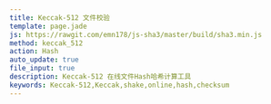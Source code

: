 ```yaml
---
title: Keccak-512 文件校验
template: page.jade
js: https://rawgit.com/emn178/js-sha3/master/build/sha3.min.js
method: keccak_512
action: Hash
auto_update: true
file_input: true
description: Keccak-512 在线文件Hash哈希计算工具
keywords: Keccak-512,Keccak,shake,online,hash,checksum
---
```

